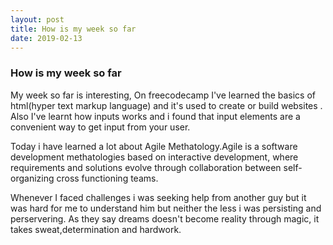 ```yaml
---
layout: post
title: How is my week so far
date: 2019-02-13
---
```


### How is my week so far

My week so far is interesting, On freecodecamp I've learned the basics of html(hyper text markup language) and it's used to create or build websites . Also I've learnt how inputs works and i found that input elements are a convenient way to get input from your user. 

Today i have learned a lot about Agile Methatology.Agile is a software development methatologies based on interactive development, where requirements and solutions evolve through collaboration between self-organizing cross functioning teams.

Whenever I faced challenges i was seeking help from another guy but it was hard for me to understand him but neither the less i was persisting and perservering. As they say dreams doesn't become reality through magic, it takes sweat,determination and hardwork.




